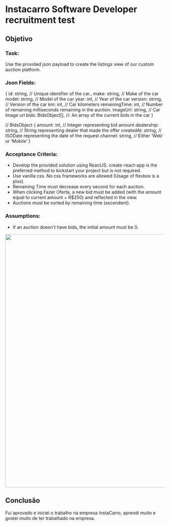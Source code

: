 # Instacarro Software Developer recruitment test

## Objetivo

### Task:
Use the provided json payload to create the listings view of our custom auction
platform.

### Json Fields:

{
id: string, // Unique identifier of the car.,
make: string, // Make of the car
model: string, // Model of the car
year: int, // Year of the car
version: string, // Version of the car
km: int, // Car kilometers
remainingTime: int, // Number of remaining milliseconds remaining in the auction.
imageUrl: string, // Car Image url
bids: BidsObject[], //: An array of the current bids in the car
}

// BidsObject
{
amount: int, // Integer representing bid amount
dealership: string, // String representing dealer that made the offer
createdAt: string, // ISODate representing the date of the request
channel: string, // Either ‘Web’ or ‘Mobile’
}

### Acceptance Criteria:
- Develop the provided solution using ReactJS. create-react-app is the preferred
method to kickstart your project but is not required.
- Use vanilla css. No css frameworks are allowed (Usage of flexbox is a plus).
- Remaining Time must decrease every second for each auction.
- When clicking Fazer Oferta, a new bid must be added (with the amount equal to
current amount + R$250) and reflected in the view.
- Auctions must be sorted by remaining time (ascendent).

### Assumptions:
- If an auction doesn't have bids, the initial amount must be 0.

<img src="https://i.imgur.com/YLs6iNm.png" width="800">

## Conclusão

Fui aprovado e iniciei o trabalho na empresa InstaCarro, aprendi muito e gostei muito de ter trabalhado na empresa. 
